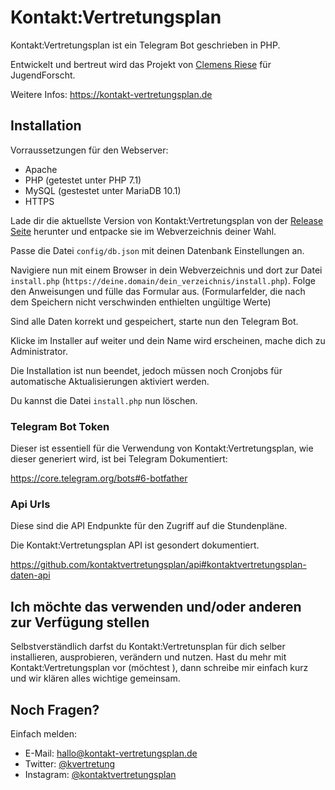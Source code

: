 # Kontakt:Vertretungsplan
Kontakt:Vertretungsplan ist ein Telegram Bot geschrieben in PHP.

Entwickelt und bertreut wird das Projekt von [Clemens Riese](https://milchinsel.de) für JugendForscht.

Weitere Infos:
https://kontakt-vertretungsplan.de

## Installation
Vorraussetzungen für den Webserver:
* Apache
* PHP (getestet unter PHP 7.1)
* MySQL (gestestet unter MariaDB 10.1)
* HTTPS

Lade dir die aktuellste Version von Kontakt:Vertretungsplan von der [Release Seite](https://github.com/kontaktvertretungsplan/kontaktvertretungsplan/releases) herunter und entpacke sie im Webverzeichnis deiner Wahl.

Passe die Datei `config/db.json` mit deinen Datenbank Einstellungen an.

Navigiere nun mit einem Browser in dein Webverzeichnis und dort zur Datei `install.php` (`https://deine.domain/dein_verzeichnis/install.php`). Folge den Anweisungen und fülle das Formular aus. (Formularfelder, die nach dem Speichern nicht verschwinden enthielten ungültige Werte)

Sind alle Daten korrekt und gespeichert, starte nun den Telegram Bot.

Klicke im Installer auf weiter und dein Name wird erscheinen, mache dich zu Administrator.

Die Installation ist nun beendet, jedoch müssen noch Cronjobs für automatische Aktualisierungen aktiviert werden.

Du kannst die Datei `install.php` nun löschen.

### Telegram Bot Token
Dieser ist essentiell für die Verwendung von Kontakt:Vertretungsplan, wie dieser generiert wird, ist bei Telegram Dokumentiert:

https://core.telegram.org/bots#6-botfather

### Api Urls
Diese sind die API Endpunkte für den Zugriff auf die Stundenpläne.

Die Kontakt:Vertretungsplan API ist gesondert dokumentiert.

https://github.com/kontaktvertretungsplan/api#kontaktvertretungsplan-daten-api

## Ich möchte das verwenden und/oder anderen zur Verfügung stellen
Selbstverständlich darfst du Kontakt:Vertretunsplan für dich selber installieren, ausprobieren, verändern und nutzen. Hast du mehr mit Kontakt:Vertretungsplan vor (möchtest ), dann schreibe mir einfach kurz und wir klären alles wichtige gemeinsam.

## Noch Fragen?
Einfach melden:
* E-Mail: hallo@kontakt-vertretungsplan.de
* Twitter: [@kvertretung](https://twitter.com/kvertretung)
* Instagram: [@kontaktvertretungsplan](https://instagram.com/kontaktvertretungsplan)
